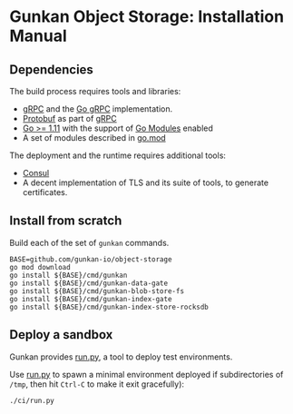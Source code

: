 # Gunkan Object Storage: Installation Manual

## Dependencies

The build process requires tools and libraries:
* [gRPC](https://grpc.io) and the [Go gRPC](https://github.com/grpc/grpc-go) implementation. 
* [Protobuf]() as part of [gRPC](https://grpc.io) 
* [Go >= 1.11](https://golang.org) with the support of [Go Modules](https://blog.golang.org/using-go-modules) enabled
* A set of modules described in [go.mod](./go.mod)

The deployment and the runtime requires additional tools:
* [Consul](https://consul.io)
* A decent implementation of TLS and its suite of tools, to generate certificates.

## Install from scratch

Build each of the set of ``gunkan`` commands.
```shell script
BASE=github.com/gunkan-io/object-storage
go mod download
go install ${BASE}/cmd/gunkan
go install ${BASE}/cmd/gunkan-data-gate
go install ${BASE}/cmd/gunkan-blob-store-fs
go install ${BASE}/cmd/gunkan-index-gate
go install ${BASE}/cmd/gunkan-index-store-rocksdb
```

## Deploy a sandbox

Gunkan provides [run.py](./ci/run.py), a tool to deploy test environments.

Use [run.py](./ci/run.py) to spawn a minimal environment deployed if subdirectories
of ``/tmp``, then hit ``Ctrl-C`` to make it exit gracefully):
```shell script
./ci/run.py
```